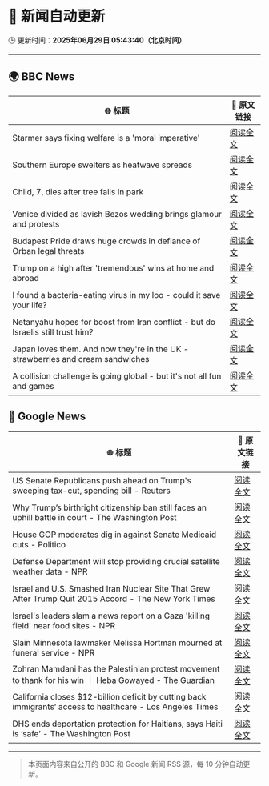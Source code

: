 # 🧠 新闻自动更新

🕒 更新时间：**2025年06月29日 05:43:40（北京时间）**

---

## 🌍 BBC News

| 🌐 标题 | 🔗 原文链接 |
|--------|-------------|
| Starmer says fixing welfare is a 'moral imperative' | [阅读全文](https://www.bbc.com/news/articles/c20wxq3q1x3o) |
| Southern Europe swelters as heatwave spreads | [阅读全文](https://www.bbc.com/news/articles/c5y74nv1zqpo) |
| Child, 7, dies after tree falls in park | [阅读全文](https://www.bbc.com/news/articles/c4gdr4el5vpo) |
| Venice divided as lavish Bezos wedding brings glamour and protests | [阅读全文](https://www.bbc.com/news/articles/c5ylk5nznkyo) |
| Budapest Pride draws huge crowds in defiance of Orban legal threats | [阅读全文](https://www.bbc.com/news/articles/c23g02dl1z8o) |
| Trump on a high after 'tremendous' wins at home and abroad | [阅读全文](https://www.bbc.com/news/articles/c994p7vd8l5o) |
| I found a bacteria-eating virus in my loo - could it save your life? | [阅读全文](https://www.bbc.com/news/articles/czryvm3nlvdo) |
| Netanyahu hopes for boost from Iran conflict - but do Israelis still trust him? | [阅读全文](https://www.bbc.com/news/articles/cvgnp2l2vj9o) |
| Japan loves them. And now they're in the UK - strawberries and cream sandwiches | [阅读全文](https://www.bbc.com/news/articles/c75rdryk63lo) |
| A collision challenge is going global - but it's not all fun and games | [阅读全文](https://www.bbc.com/news/articles/cedg05z18z7o) |

## 📰 Google News

| 🌐 标题 | 🔗 原文链接 |
|--------|-------------|
| US Senate Republicans push ahead on Trump's sweeping tax-cut, spending bill - Reuters | [阅读全文](https://news.google.com/rss/articles/CBMiuwFBVV95cUxQakk0azlpSFVXMUs5SGN3RFZSUFFlMkxjQnNxWEdKcU90RHZOalJLVHBMM2F4WTExc2VsejRYcXVKd1M3TGo5Yk0zRTAwTnBmbERzZDFvMi1FQXRWMGhFNXgtRlB3X3AwdWIyVmRvVW9TWDg5N0IyUU1EdDJMQjNhbmpqS1Qxa191YnBKd3pva3Rta0dqdG1FcjcyZVhwN09SbWR6bUl1d2s0UzVWelVyZFR6UmNIamUzSXhV?oc=5) |
| Why Trump’s birthright citizenship ban still faces an uphill battle in court - The Washington Post | [阅读全文](https://news.google.com/rss/articles/CBMiogFBVV95cUxQRnRmZEE1eXFlTHFUQm56U1VDNWx2ZU1yc1Btb3dudUk2WVFIWk1DOUZHaXduS1ZXRk5NdHJBM1ZDTGI2THJWTUJRYTdXdFpHOF9IdHZjeDF6UF9vbXZHd2xMSC1KMnEya2lFQXFlOHhzbFMzUHRJdkEwSHNxQlVEb19vY29TNVFqaGJZanc3bUVOeU1SWmlrVFFONzlPUmlhVHc?oc=5) |
| House GOP moderates dig in against Senate Medicaid cuts - Politico | [阅读全文](https://news.google.com/rss/articles/CBMinwFBVV95cUxOeklRc3dyV0VlaWQydUV2WGZBZEwwVGRCV1JDMEFmUVBhWE9WVEtzQ3dWaGc3bVN3UVF0cC04UWZpYW8xSTd4OXhVNUlLWGZRb2NqUFpLQU9TdXdIT1RlUlRqc1oyN3lINUxrMnJTOTVHNjNjYlo2eHVmb2lEYldZRlpoV0xNSVhMZkpVNTk1QnE3OW84LXdOeVduWlQ5Uk0?oc=5) |
| Defense Department will stop providing crucial satellite weather data - NPR | [阅读全文](https://news.google.com/rss/articles/CBMiogFBVV95cUxOdGpRZ3FkWUJicG90cDMxWjk3STdScENMelV5N1djZkxrSXRKNjJJMEZoZUEtTUpNNkpHNWRCYlJsS3pxU3FNZzA2RTdjMFpLbFZOX1d6UXBFc0l4d1RjODY1THBhZmhMazg1OFRYX1c3LXJzUWVlVlNzQjlSbE84U0p6QTEyamhiQ0tFMXowN2Nkc0ZET1dVdzlPTHBuUjhYMHc?oc=5) |
| Israel and U.S. Smashed Iran Nuclear Site That Grew After Trump Quit 2015 Accord - The New York Times | [阅读全文](https://news.google.com/rss/articles/CBMif0FVX3lxTE13SUg4cE5RUXVKZm1fb3pWc2kyTEpWSUptWnhfa1dzMzdHUEthOHFtbXVzbWYtT1dEc011MVhaaERKNzVNYkd4Q2pvVUhSOVdFYTZpSzF4NWplMWNqeEhJN3cyQ3hDd0FRYjFkUG5Bb01UVWdxTWRZSEVPaHJjbTg?oc=5) |
| Israel's leaders slam a news report on a Gaza 'killing field' near food sites - NPR | [阅读全文](https://news.google.com/rss/articles/CBMie0FVX3lxTE1nQzNRcVN3VTJnQUJ6bjFPMDdkLW00d1NyeGtCQ2o0cHNoeng1N0xYeVlONFNFbDhIQlpYZFg1VTMxemNnVGNIaWZKMzdNWm1jNFJWSm9RSnp0WEtZd21vbHBYRDcxSnZhVVZibDlzSTNhVHJlakFpbGpmVQ?oc=5) |
| Slain Minnesota lawmaker Melissa Hortman mourned at funeral service - NPR | [阅读全文](https://news.google.com/rss/articles/CBMikwFBVV95cUxOcGxsU2tleklyRVlQV3Y3V3VfOVoyTWZ5OHBCNVV3cHBXSTJPNGNfWXVpSEY4WnN6LVhMeXpIdWlHeUhUQnduUnBhaGRja0RmNUh2QlA5M2NZVWFMejRMakozZnA1V1VwQWh2WFEtQ0FqQm9NOGltNUpkenVMYlE5eTJKcmdkQnhqZFE1SVJLaGREZWs?oc=5) |
| Zohran Mamdani has the Palestinian protest movement to thank for his win ｜ Heba Gowayed - The Guardian | [阅读全文](https://news.google.com/rss/articles/CBMilgFBVV95cUxOQjNLUzg1dkpXeXhWdmJabmNXY0F2dkZua2lwc19xYl9Tc3AyQ2F3Mlh0WjU4S1FobzhDck5RNkVOVXhhSUJjNzNWaFdSUkJHREs2UXNpUk1wQjNNQkM2ZUppZFhibnJHcTM4U2JUbEJTd2l4VHROYTZIdllnNEJnN2FQNzBYLWJFZlI3TVE5OWJ1b240Qnc?oc=5) |
| California closes $12-billion deficit by cutting back immigrants’ access to healthcare - Los Angeles Times | [阅读全文](https://news.google.com/rss/articles/CBMizAFBVV95cUxQOHBOT3RaZFJKQVRjTmdEVndZUFBPU0t5OFdmcmptTzBQaDhlekZKY2V2bWd0c0psaFV4bXlEYmJmU21rbnNvaWR4eURGOEpOOWptSDFTeHFnZG1CN0FPSF9saVhHS3kxTHJ4T0wtUnZ0bkw2Umk3VU9IU3g5RXBUS0pSYjBNNDFxblJYTURfdkpTRE5PUUlkcDFlSktKRmJXTS02M1FxUl9IU1QzOXlzbXRENHdBSmRELWp5SktTX1RXR01VWW80MzZoYm0?oc=5) |
| DHS ends deportation protection for Haitians, says Haiti is ‘safe’ - The Washington Post | [阅读全文](https://news.google.com/rss/articles/CBMimwFBVV95cUxOSzNWX3FORVJudDVoNEFHVUV4V3VQZ0xnNy16cTgyWVJpMk14WFlNblpNandfdXRPSkI2WVNzS1Bxa3VXLVJUTjlQaDZXeFBnUy1aT2tLdFJJMUZ4bUN4MVoxWmFzVndxSkVmenlOaEQ3a2VTQWJzVlZDNHc1T2lHZDVFU2N1MHY1RGpwTWNIZUV1cHVTOVgtdFJrQQ?oc=5) |

---
> 本页面内容来自公开的 BBC 和 Google 新闻 RSS 源，每 10 分钟自动更新。